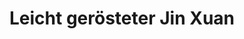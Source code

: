 ---
title: Leicht gerösteter Jin&nbsp;Xuan
color: yellow

shop: Taiwan Tea Crafts
shop-url: https://www.taiwanteacrafts.com/product/organic-jin-xuan-oolong-tea
order-id: 2022-ttc-1
order-date: Januar&nbsp;2022
price: 0,16&hairsp;$/g
key: 3

info: Wie der Vertreter aus Alishan, aber zusätzlich leicht geröstet.
summary: Die minimale Röstung gibt diesem ansonsten sehr grünen Oolong eine leichte Nussigkeit und macht ihn etwas robuster in der Zubereitung. Weniger herb und damit etwas bekömmlicher als ungeröstete grüne Oolongs.


show-details: true
type: Oolong
country: Taiwan
location: Beishan 
harvest: Oktober 2021
harvest-style: handgepflückt
elevation: 1100m
cultivar: Jin Xuan
show-production: true
oxidation: sehr leicht
roasting: sehr leicht
roast-method: Ofenröstung

gongfu: true
gongfu-temperature: 90°C
gongfu-weight: 5-6&hairsp;g pro 100&hairsp;ml
gongfu-volume: der Gefäßboden bedeckt ist
gongfu-rinse: blitz
gongfu-first: 10 Sekunden
gongfu-second: 10 Sekunden
gongfu-third: 10 Sekunden
gongfu-further: +10 Sekunden pro Aufguss
gongfu-increase-temperature: true

show-notes: true
aroma-dry: milchig-blumig,<br>leicht nussiger Grundton
aroma-wet: Nussigkeit kommt stärker heraus,<br>erinnert an gerösteten Rosenkohl
liquer-color: blasses Gelb
taste-early: ebenfalls nussig und leicht blumig,<br>trotz der geringen Oxidation nicht grasig
taste-later: Süße kommt stärker heraus
texture: leicht,<br>hinterlässt ein leicht samtiges Gefühl,<br> erinnert an Zimt
feeling: wärmend
spent-leaf: dunkelgrün mit wenig roten Rändern,<br>ganze Blätter, teilweise noch mit Stiel
---